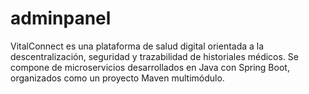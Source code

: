 # adminpanel
VitalConnect es una plataforma de salud digital orientada a la descentralización, seguridad y trazabilidad de historiales médicos. Se compone de microservicios desarrollados en Java con Spring Boot, organizados como un proyecto Maven multimódulo.
